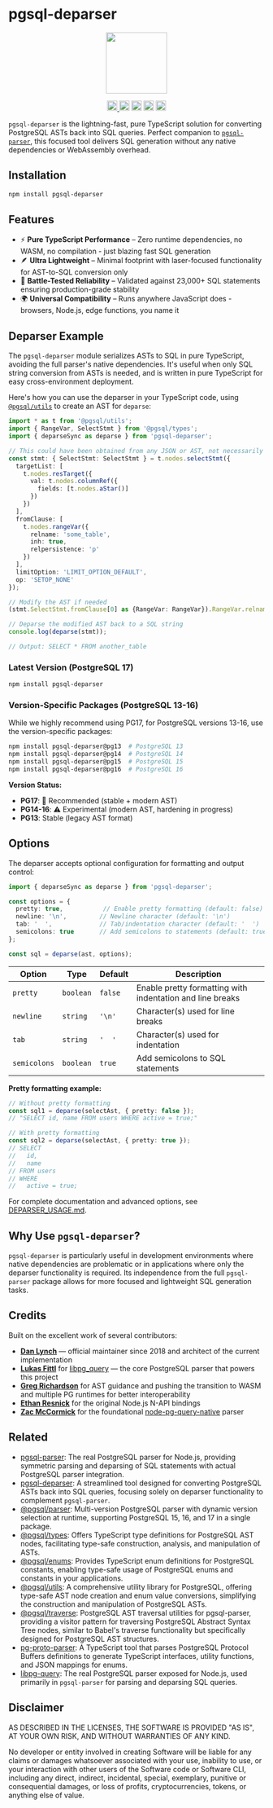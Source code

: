 # pgsql-deparser 

<p align="center" width="100%">
  <img height="120" src="https://github.com/launchql/pgsql-parser/assets/545047/6440fa7d-918b-4a3b-8d1b-755d85de8bea" />
</p>

<p align="center" width="100%">
  <a href="https://github.com/launchql/pgsql-parser/actions/workflows/run-tests.yaml">
    <img height="20" src="https://github.com/launchql/pgsql-parser/actions/workflows/run-tests.yaml/badge.svg" />
  </a>
   <a href="https://www.npmjs.com/package/pgsql-deparser"><img height="20" src="https://img.shields.io/npm/dt/pgsql-deparser"></a>
   <a href="https://www.npmjs.com/package/pgsql-deparser"><img height="20" src="https://img.shields.io/npm/dw/pgsql-deparser"/></a>
   <a href="https://github.com/launchql/pgsql-parser/blob/main/LICENSE-MIT"><img height="20" src="https://img.shields.io/badge/license-MIT-blue.svg"/></a>
   <a href="https://www.npmjs.com/package/pgsql-deparser"><img height="20" src="https://img.shields.io/github/package-json/v/launchql/pgsql-parser?filename=packages%2Fdeparser%2Fpackage.json"/></a>
</p>

`pgsql-deparser` is the lightning-fast, pure TypeScript solution for converting PostgreSQL ASTs back into SQL queries. Perfect companion to [`pgsql-parser`](https://github.com/launchql/pgsql-parser), this focused tool delivers SQL generation without any native dependencies or WebAssembly overhead.

## Installation

```sh
npm install pgsql-deparser
```

## Features

* ⚡ **Pure TypeScript Performance** – Zero runtime dependencies, no WASM, no compilation - just blazing fast SQL generation
* 🪶 **Ultra Lightweight** – Minimal footprint with laser-focused functionality for AST-to-SQL conversion only
* 🧪 **Battle-Tested Reliability** – Validated against 23,000+ SQL statements ensuring production-grade stability
* 🌍 **Universal Compatibility** – Runs anywhere JavaScript does - browsers, Node.js, edge functions, you name it

## Deparser Example

The `pgsql-deparser` module serializes ASTs to SQL in pure TypeScript, avoiding the full parser's native dependencies. It's useful when only SQL string conversion from ASTs is needed, and is written in pure TypeScript for easy cross-environment deployment.

Here's how you can use the deparser in your TypeScript code, using [`@pgsql/utils`](https://github.com/launchql/pgsql-parser/tree/main/packages/utils) to create an AST for `deparse`:

```ts
import * as t from '@pgsql/utils';
import { RangeVar, SelectStmt } from '@pgsql/types';
import { deparseSync as deparse } from 'pgsql-deparser';

// This could have been obtained from any JSON or AST, not necessarily @pgsql/utils
const stmt: { SelectStmt: SelectStmt } = t.nodes.selectStmt({
  targetList: [
    t.nodes.resTarget({
      val: t.nodes.columnRef({
        fields: [t.nodes.aStar()]
      })
    })
  ],
  fromClause: [
    t.nodes.rangeVar({
      relname: 'some_table',
      inh: true,
      relpersistence: 'p'
    })
  ],
  limitOption: 'LIMIT_OPTION_DEFAULT',
  op: 'SETOP_NONE'
});

// Modify the AST if needed  
(stmt.SelectStmt.fromClause[0] as {RangeVar: RangeVar}).RangeVar.relname = 'another_table';

// Deparse the modified AST back to a SQL string
console.log(deparse(stmt));

// Output: SELECT * FROM another_table
```

### Latest Version (PostgreSQL 17)

```sh
npm install pgsql-deparser
```

### Version-Specific Packages (PostgreSQL 13-16)

While we highly recommend using PG17, for PostgreSQL versions 13-16, use the version-specific packages:

```sh
npm install pgsql-deparser@pg13  # PostgreSQL 13
npm install pgsql-deparser@pg14  # PostgreSQL 14
npm install pgsql-deparser@pg15  # PostgreSQL 15
npm install pgsql-deparser@pg16  # PostgreSQL 16
```

**Version Status:**
- **PG17**: 🚀 Recommended (stable + modern AST)
- **PG14-16**: ⚠️ Experimental (modern AST, hardening in progress)
- **PG13**: Stable (legacy AST format)

## Options

The deparser accepts optional configuration for formatting and output control:

```ts
import { deparseSync as deparse } from 'pgsql-deparser';

const options = {
  pretty: true,           // Enable pretty formatting (default: false)
  newline: '\n',         // Newline character (default: '\n')
  tab: '  ',             // Tab/indentation character (default: '  ')
  semicolons: true       // Add semicolons to statements (default: true)
};

const sql = deparse(ast, options);
```

| Option | Type | Default | Description |
|--------|------|---------|-------------|
| `pretty` | `boolean` | `false` | Enable pretty formatting with indentation and line breaks |
| `newline` | `string` | `'\n'` | Character(s) used for line breaks |
| `tab` | `string` | `'  '` | Character(s) used for indentation |
| `semicolons` | `boolean` | `true` | Add semicolons to SQL statements |

**Pretty formatting example:**
```ts
// Without pretty formatting
const sql1 = deparse(selectAst, { pretty: false });
// "SELECT id, name FROM users WHERE active = true;"

// With pretty formatting  
const sql2 = deparse(selectAst, { pretty: true });
// SELECT
//   id,
//   name
// FROM users
// WHERE
//   active = true;
```

For complete documentation and advanced options, see [DEPARSER_USAGE.md](../../DEPARSER_USAGE.md).

## Why Use `pgsql-deparser`?

`pgsql-deparser` is particularly useful in development environments where native dependencies are problematic or in applications where only the deparser functionality is required. Its independence from the full `pgsql-parser` package allows for more focused and lightweight SQL generation tasks.

## Credits

Built on the excellent work of several contributors:

* **[Dan Lynch](https://github.com/pyramation)** — official maintainer since 2018 and architect of the current implementation
* **[Lukas Fittl](https://github.com/lfittl)** for [libpg_query](https://github.com/pganalyze/libpg_query) — the core PostgreSQL parser that powers this project
* **[Greg Richardson](https://github.com/gregnr)** for AST guidance and pushing the transition to WASM and multiple PG runtimes for better interoperability
* **[Ethan Resnick](https://github.com/ethanresnick)** for the original Node.js N-API bindings
* **[Zac McCormick](https://github.com/zhm)** for the foundational [node-pg-query-native](https://github.com/zhm/node-pg-query-native) parser

## Related

* [pgsql-parser](https://www.npmjs.com/package/pgsql-parser): The real PostgreSQL parser for Node.js, providing symmetric parsing and deparsing of SQL statements with actual PostgreSQL parser integration.
* [pgsql-deparser](https://www.npmjs.com/package/pgsql-deparser): A streamlined tool designed for converting PostgreSQL ASTs back into SQL queries, focusing solely on deparser functionality to complement `pgsql-parser`.
* [@pgsql/parser](https://www.npmjs.com/package/@pgsql/parser): Multi-version PostgreSQL parser with dynamic version selection at runtime, supporting PostgreSQL 15, 16, and 17 in a single package.
* [@pgsql/types](https://www.npmjs.com/package/@pgsql/types): Offers TypeScript type definitions for PostgreSQL AST nodes, facilitating type-safe construction, analysis, and manipulation of ASTs.
* [@pgsql/enums](https://www.npmjs.com/package/@pgsql/enums): Provides TypeScript enum definitions for PostgreSQL constants, enabling type-safe usage of PostgreSQL enums and constants in your applications.
* [@pgsql/utils](https://www.npmjs.com/package/@pgsql/utils): A comprehensive utility library for PostgreSQL, offering type-safe AST node creation and enum value conversions, simplifying the construction and manipulation of PostgreSQL ASTs.
* [@pgsql/traverse](https://www.npmjs.com/package/@pgsql/traverse): PostgreSQL AST traversal utilities for pgsql-parser, providing a visitor pattern for traversing PostgreSQL Abstract Syntax Tree nodes, similar to Babel's traverse functionality but specifically designed for PostgreSQL AST structures.
* [pg-proto-parser](https://www.npmjs.com/package/pg-proto-parser): A TypeScript tool that parses PostgreSQL Protocol Buffers definitions to generate TypeScript interfaces, utility functions, and JSON mappings for enums.
* [libpg-query](https://github.com/launchql/libpg-query-node): The real PostgreSQL parser exposed for Node.js, used primarily in `pgsql-parser` for parsing and deparsing SQL queries.

## Disclaimer

AS DESCRIBED IN THE LICENSES, THE SOFTWARE IS PROVIDED "AS IS", AT YOUR OWN RISK, AND WITHOUT WARRANTIES OF ANY KIND.

No developer or entity involved in creating Software will be liable for any claims or damages whatsoever associated with your use, inability to use, or your interaction with other users of the Software code or Software CLI, including any direct, indirect, incidental, special, exemplary, punitive or consequential damages, or loss of profits, cryptocurrencies, tokens, or anything else of value.
